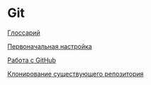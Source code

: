 # Git

[Глоссарий](glossary/index.md)

[Первоначальная настройка](prepare/index.md)

[Работа с GitHub](work/index.md)

[Клонирование существующего репозитория](clone/index.md)
